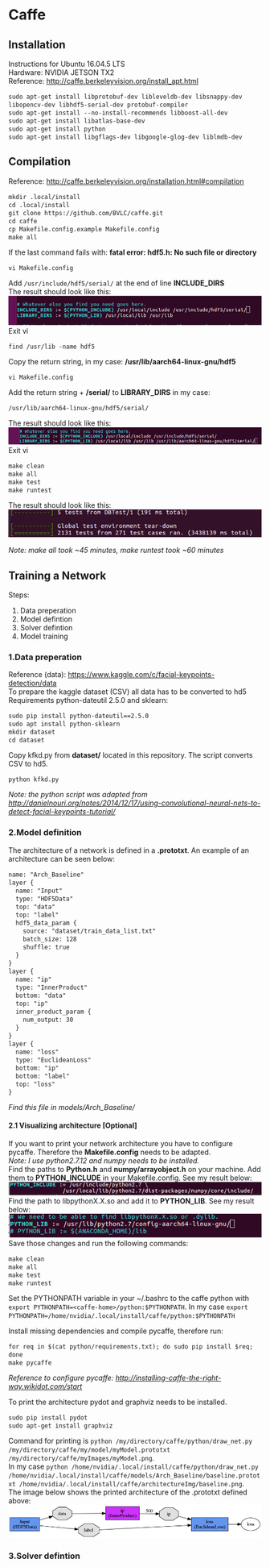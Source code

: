 # Caffe

## Installation
Instructions for Ubuntu 16.04.5 LTS  
Hardware: NVIDIA JETSON TX2  
Reference: http://caffe.berkeleyvision.org/install_apt.html

```
sudo apt-get install libprotobuf-dev libleveldb-dev libsnappy-dev libopencv-dev libhdf5-serial-dev protobuf-compiler
sudo apt-get install --no-install-recommends libboost-all-dev
sudo apt-get install libatlas-base-dev
sudo apt-get install python
sudo apt-get install libgflags-dev libgoogle-glog-dev liblmdb-dev
```
## Compilation
Reference: http://caffe.berkeleyvision.org/installation.html#compilation
```
mkdir .local/install
cd .local/install
git clone https://github.com/BVLC/caffe.git
cd caffe
cp Makefile.config.example Makefile.config
make all
``` 

If the last command fails with: **fatal error: hdf5.h: No such file or directory**
```
vi Makefile.config
```
Add ```/usr/include/hdf5/serial/```  at the end of line **INCLUDE_DIRS**  
The result should look like this:
![Alt text](/Screenshots/compilation_01.png?raw=true "Comp_01")  
Exit vi
```
find /usr/lib -name hdf5
```
Copy the return string, in my case: **/usr/lib/aarch64-linux-gnu/hdf5**
```
vi Makefile.config
```
Add the return string + **/serial/** to **LIBRARY_DIRS** in my case:
```
/usr/lib/aarch64-linux-gnu/hdf5/serial/ 
```
The result should look like this:
![Alt text](/Screenshots/compilation_02.png?raw=true "Comp_02")
Exit vi
```
make clean
make all
make test
make runtest
```
The result should look like this:  
![Alt text](/Screenshots/compilation_03.png?raw=true "Comp_03")

*Note: make all took ~45 minutes, make runtest took ~60 minutes*  
## Training a Network  
Steps:
1. Data preperation
2. Model defintion
3. Solver defintion
4. Model training

### 1.Data preperation
Reference (data): https://www.kaggle.com/c/facial-keypoints-detection/data  
To prepare the kaggle dataset (CSV) all data has to be converted to hd5  
Requirements python-dateutil 2.5.0 and sklearn:
```
sudo pip install python-dateutil==2.5.0 
sudo apt install python-sklearn
mkdir dataset
cd dataset  
```
Copy kfkd.py from **dataset/** located in this repository. The script converts CSV to hd5.     
```
python kfkd.py
```
*Note: the python script was adapted from http://danielnouri.org/notes/2014/12/17/using-convolutional-neural-nets-to-detect-facial-keypoints-tutorial/*

### 2.Model definition  
The architecture of a network is defined in a **.prototxt**. An example of an architecture can be seen below:  
```
name: "Arch_Baseline"
layer {
  name: "Input"
  type: "HDF5Data"
  top: "data"
  top: "label"
  hdf5_data_param {
    source: "dataset/train_data_list.txt"
    batch_size: 128
    shuffle: true
  }
}
layer {
  name: "ip"
  type: "InnerProduct"
  bottom: "data"
  top: "ip"
  inner_product_param {
    num_output: 30
  }
}
layer {
  name: "loss"
  type: "EuclideanLoss"
  bottom: "ip"
  bottom: "label"
  top: "loss"
}
```
*Find this file in models/Arch_Baseline/*
#### 2.1 Visualizing architecture [Optional]  
If you want to print your network architecture you have to configure pycaffe. Therefore the **Makefile.config** needs to be adapted.  
*Note: I use python2.7.12 and numpy needs to be installed.*  
Find the paths to **Python.h** and **numpy/arrayobject.h** on your machine. Add them to **PYTHON_INCLUDE** in your Makefile.config. See my result below:  
![Alt text](/Screenshots/pycaffe_01.png?raw=true "pyC_01")  
Find the path to libpythonX.X.so and add it to **PYTHON_LIB**. See my result below:  
![Alt text](/Screenshots/pycaffe_02.png?raw=true "pyC_02")  
Save those changes and run the following commands:
```
make clean
make all
make test
make runtest
```  
Set the PYTHONPATH variable in your ~/.bashrc to the caffe python with ```export PYTHONPATH=<caffe-home>/python:$PYTHONPATH```. In my case ```export PYTHONPATH=/home/nvidia/.local/install/caffe/python:$PYTHONPATH```  

Install missing dependencies and compile pycaffe, therefore run:
```
for req in $(cat python/requirements.txt); do sudo pip install $req; done
make pycaffe
```
*Reference to configure pycaffe: http://installing-caffe-the-right-way.wikidot.com/start*

To print the architecture pydot and graphviz needs to be installed.
```
sudo pip install pydot
sudo apt-get install graphviz
```
Command for printing is ```python /my/directory/caffe/python/draw_net.py /my/directory/caffe/my/model/myModel.prototxt /my/directory/caffe/myImages/myModel.png```.  
In my case ```python /home/nvidia/.local/install/caffe/python/draw_net.py /home/nvidia/.local/install/caffe/models/Arch_Baseline/baseline.prototxt /home/nvidia/.local/install/caffe/architectureImg/baseline.png```.  
The image below shows the printed architecture of the .prototxt defined above:
![Alt text](/architectureImg/baseline.png?raw=true "bl_02") 
### 3.Solver defintion
